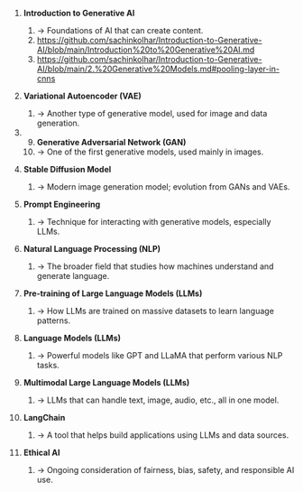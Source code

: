 

1. **Introduction to Generative AI**  
    1. → Foundations of AI that can create content.
    2. https://github.com/sachinkolhar/Introduction-to-Generative-AI/blob/main/Introduction%20to%20Generative%20AI.md
    3. https://github.com/sachinkolhar/Introduction-to-Generative-AI/blob/main/2.%20Generative%20Models.md#pooling-layer-in-cnns
    
2. **Variational Autoencoder (VAE)**  
    1. → Another type of generative model, used for image and data generation.
3. 9. **Generative Adversarial Network (GAN)**  
    1. → One of the first generative models, used mainly in images.
    
4. **Stable Diffusion Model**  
    1. → Modern image generation model; evolution from GANs and VAEs.
    
5. **Prompt Engineering**  
    1. → Technique for interacting with generative models, especially LLMs.
    
6. **Natural Language Processing (NLP)**  
    1. → The broader field that studies how machines understand and generate language.
    
7. **Pre-training of Large Language Models (LLMs)**  
    1. → How LLMs are trained on massive datasets to learn language patterns.
    
8. **Language Models (LLMs)**  
    1. → Powerful models like GPT and LLaMA that perform various NLP tasks.
    
9. **Multimodal Large Language Models (LLMs)**  
    1. → LLMs that can handle text, image, audio, etc., all in one model.
    
10. **LangChain**  
    1. → A tool that helps build applications using LLMs and data sources.
    
11. **Ethical AI**  
    1. → Ongoing consideration of fairness, bias, safety, and responsible AI use.
    
